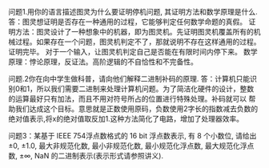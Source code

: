 问题1.用你的语言描述图灵为什么要证明停机问题, 其证明方法和数学原理是什么.
答：图灵想证明是否存在一种通用的过程，它能够判定任何数学命题的真假。
证明方法：图灵设计了一种想象中的机器，即为图灵机。先证明图灵机覆盖所有的机械过程。如果存在一个问题，图灵机判定不了，那就说明不存在这样通用的过程。证明完毕。
对于一个输入，让图灵机判定自己是否能在有限时间内停下来。
数学原理：悖论原理，反证法。高阶逻辑的不自恰性和不完备性。

问题.2你在向中学生做科普，请向他们解释二进制补码的原理.
答：计算机只能识别0和1，所以我们需要二进制来处理计算机问题。为了简洁化硬件的设计，整数的运算最好只有加法，而且不用对符号所占的位置进行特殊处理。补码就可以
帮助我们达成这个目标。意思就是正数使用原码，负数使用2字长的指数减去负数的绝对值表示,将x的绝对值取反加1.这种方法简化了电路，增加了处理器效率。

问题3：某基于 IEEE 754浮点数格式的 16 bit 浮点数表示, 有 8 个小数位, 请给出 ±0, ±1.0, 最大非规范化数, 最小非规范化数, 最小规范化浮点数, 最大规范化浮点数,
±∞, NaN 的二进制表示(表示形式请参照讲义).
